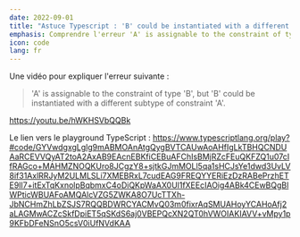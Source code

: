 ```yaml
---
date: 2022-09-01
title: "Astuce Typescript : 'B' could be instantiated with a different subtype of constraint 'A'."
emphasis: Comprendre l'erreur 'A' is assignable to the constraint of type 'B', but 'B' could be instantiated with a different subtype of constraint 'A'.
icon: code
lang: fr
---
```


Une vidéo pour expliquer l'erreur suivante :

> 'A' is assignable to the constraint of type 'B', but 'B' could be instantiated with a different subtype of constraint 'A'.

https://youtu.be/hWKHSVbQQBk

Le lien vers le playground TypeScript : https://www.typescriptlang.org/play?#code/GYVwdgxgLglg9mABMOAnAtgQygBVTCAUwAoAHfIgLkTBHQCNDUAaRCEVVQyAT2toA2AxAB9EAcnEBKfiCEBuAFChIsBMjRZcFEuQKFZQ1u07cIfRAGco+MAHMZNOQKUro8JCgzY8+sjtkGJmMOLl5qa1sHCJsYe1dwd3UvLV8if31AxlRRJyM2ULMLSLi7XMEBRxL7cudEAG9FREQYYERiEzDzRABePrzhETE9Il7+itExTqKxnolpBqbmxC4oDiQKpWaAX0Ul1fXEEcIAOig4ABk4CEwBQgBlWPticWBUAFoAMQAlcVZG5ZWKA8O7UcTTXh-JbNCHmZhLbZSJS7RQQBDWRCYACMvQ03m0fixrAqSMUAHoyYCAHoAfj2aLAGMwACZcSkfDpiET5qSKdS6aj0VBEPQcXN2QT0hVWOIAKIAVV+vMpy1p9KFbDFeNSnO5csV0iUfNVdKAA
